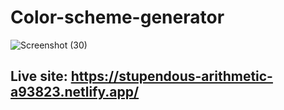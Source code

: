 # Color-scheme-generator
![Screenshot (30)](https://github.com/Mohaz24/Color-scheme-generator/assets/107796482/ff6426ee-d8d8-4d40-befa-2a3e8be85f5e)

## Live site: https://stupendous-arithmetic-a93823.netlify.app/
